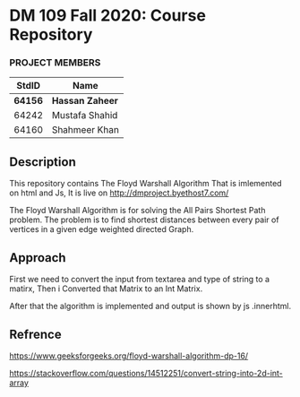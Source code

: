# DM 109 Fall 2020: Course Repository #
### PROJECT MEMBERS ###
StdID | Name
------------ | -------------
**64156** | **Hassan Zaheer** <!--this is the group leader in bold-->
64242 | Mustafa Shahid
64160 | Shahmeer Khan
<!-- Replace name and student ids with acutally group member names and ids-->

## Description ##
This repository contains The Floyd Warshall Algorithm That is imlemented on html and Js, It is live on
http://dmproject.byethost7.com/

The Floyd Warshall Algorithm is for solving the All Pairs Shortest Path problem. 
The problem is to find shortest distances between every pair of vertices in a given edge weighted directed Graph.

## Approach ##
First we need to convert the input from textarea and type of string to a matirx, Then i Converted that Matrix to an Int Matrix.

After that the algorithm is implemented and output is shown by js .innerhtml.

## Refrence ##
https://www.geeksforgeeks.org/floyd-warshall-algorithm-dp-16/

https://stackoverflow.com/questions/14512251/convert-string-into-2d-int-array
